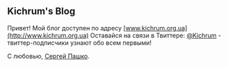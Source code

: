 ## Kichrum's Blog

Привет! Мой блог доступен по адресу [www.kichrum.org.ua](http://www.kichrum.org.ua) Оставайся на связи в Твиттере: [@Kichrum](https://twitter.com/Kichrum) - твиттер-подписчики узнают обо всем первыми!

С любовью, [Сергей Пашко](https://www.facebook.com/Kichrum).
